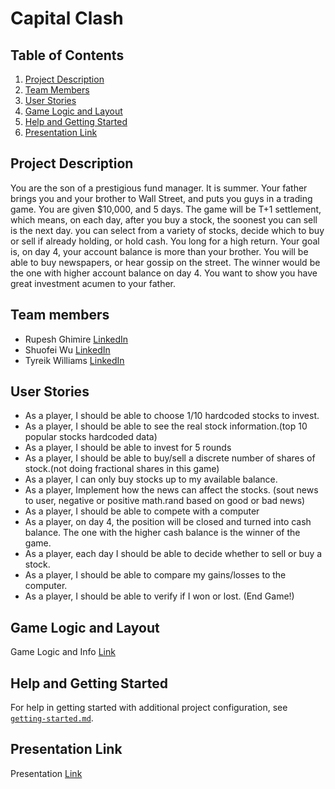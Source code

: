 # Capital Clash

## Table of Contents
1. [Project Description](#Project-Description)
2. [Team Members](#Team-members)
3. [User Stories](#User-Stories)
4. [Game Logic and Layout](#Game-Logic-and-Layout)
5. [Help and Getting Started](#Help-and-Getting-Started)
6. [Presentation Link](#Presentation-Link)

## Project Description
You are the son of a prestigious fund manager. It is summer. Your father brings you and your brother to Wall Street, 
and  puts you guys in a trading game. You are given $10,000, and 5 days. 
The game will be T+1 settlement, which means, on each day, after you buy a stock, 
the soonest you can sell is the next day. you can select from a variety of stocks, 
decide which to buy or sell if already holding, or hold cash. You long for a high return. 
Your goal is, on day 4, your account balance is more than your brother. 
You will be able to buy newspapers, or hear gossip on the street. 
The winner would be the one with higher account balance on day 4. 
You want to show you have great investment acumen to your father.

## Team members
- Rupesh Ghimire [LinkedIn](https://www.linkedin.com/in/rupeshghimirey/)
- Shuofei Wu [LinkedIn](https://www.linkedin.com/in/rupeshghimirey/)
- Tyreik Williams [LinkedIn](https://www.linkedin.com/in/rupeshghimirey/)

## User Stories
- As a player, I should be able to choose 1/10 hardcoded stocks to invest. 
- As a player, I should be able to see the real stock information.(top 10 popular stocks hardcoded data)
- As a player, I should be able to invest for 5 rounds
- As a player, I should be able to buy/sell a discrete number of shares of stock.(not doing fractional shares in this game)
- As a player, I can only buy stocks up to my available balance.
- As a player, Implement how the news can affect the stocks. (sout news to user, negative or positive math.rand based on good or bad news)
- As a player, I should be able to compete with a computer
- As a player, on day 4, the position will be closed and turned into cash balance. The one with the higher cash balance is the winner of the game.
- As a player, each day I should be able to decide whether to sell or buy a stock. 
- As a player, I should be able to compare my gains/losses to the computer.
- As a player, I should be able to verify if I won or lost. (End Game!)

## Game Logic and Layout
Game Logic and Info [Link](https://docs.google.com/document/d/1RVf7V4_O_127ZeazDGKxYUPM2RCySMRHm2cdlQSS6WM/edit)

## Help and Getting Started
For help in getting started with additional project configuration, see [`getting-started.md`](getting-started.md).

## Presentation Link
Presentation [Link](https://docs.google.com/document/d/1RVf7V4_O_127ZeazDGKxYUPM2RCySMRHm2cdlQSS6WM/edit)